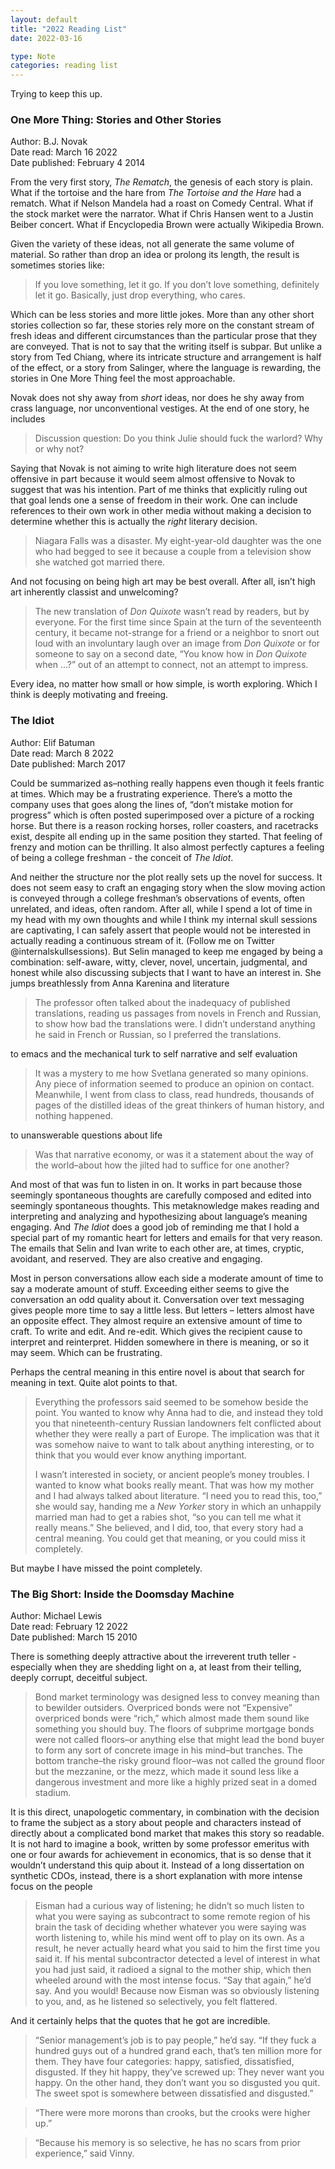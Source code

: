 ```yaml
---
layout: default
title: "2022 Reading List"
date: 2022-03-16

type: Note
categories: reading list
---
```


Trying to keep this up.

### One More Thing: Stories and Other Stories

Author: B.J. Novak  
Date read: March 16 2022  
Date published: February 4 2014

From the very first story, _The Rematch_, the genesis of each story is plain. What if the tortoise and the hare from _The Tortoise and the Hare_ had a rematch. What if Nelson Mandela had a roast on Comedy Central. What if the stock market were the narrator. What if Chris Hansen went to a Justin Beiber concert. What if Encyclopedia Brown were actually Wikipedia Brown.

Given the variety of these ideas, not all generate the same volume of material. So rather than drop an idea or prolong its length, the result is sometimes stories like:

> If you love something, let it go.
> If you don’t love something, definitely let it go.
> Basically, just drop everything, who cares.

Which can be less stories and more little jokes. More than any other short stories collection so far, these stories rely more on the constant stream of fresh ideas and different circumstances than the particular prose that they are conveyed. That is not to say that the writing itself is subpar. But unlike a story from Ted Chiang, where its intricate structure and arrangement is half of the effect, or a story from Salinger, where the language is rewarding, the stories in One More Thing feel the most approachable.

Novak does not shy away from _short_ ideas, nor does he shy away from crass language, nor unconventional vestiges. At the end of one story, he includes

> Discussion question:
> Do you think Julie should fuck the warlord? Why or why not?

Saying that Novak is not aiming to write high literature does not seem offensive in part because it would seem almost offensive to Novak to suggest that was his intention. Part of me thinks that explicitly ruling out that goal lends one a sense of freedom in their work. One can include references to their own work in other media without making a decision to determine whether this is actually the _right_ literary decision.

> Niagara Falls was a disaster. My eight-year-old daughter was the one who had begged to see it because a couple from a television show she watched got married there.

And not focusing on being high art may be best overall. After all, isn’t high art inherently classist and unwelcoming?

> The new translation of _Don Quixote_ wasn’t read by readers, but by everyone. For the first time since Spain at the turn of the seventeenth century, it became not-strange for a friend or a neighbor to snort out loud with an involuntary laugh over an image from _Don Quixote_ or for someone to say on a second date, “You know how in _Don Quixote_ when …?” out of an attempt to connect, not an attempt to impress.

Every idea, no matter how small or how simple, is worth exploring. Which I think is deeply motivating and freeing.

### The Idiot

Author: Elif Batuman  
Date read: March 8 2022  
Date published: March 2017

Could be summarized as–nothing really happens even though it feels frantic at times. Which may be a frustrating experience. There’s a motto the company uses that goes along the lines of, “don’t mistake motion for progress” which is often posted superimposed over a picture of a rocking horse. But there is a reason rocking horses, roller coasters, and racetracks exist, despite all ending up in the same position they started. That feeling of frenzy and motion can be thrilling. It also almost perfectly captures a feeling of being a college freshman - the conceit of _The Idiot_.

And neither the structure nor the plot really sets up the novel for success. It does not seem easy to craft an engaging story when the slow moving action is conveyed through a college freshman’s observations of events, often unrelated, and ideas, often random. After all, while I spend a lot of time in my head with my own thoughts and while I think my internal skull sessions are captivating, I can safely assert that people would not be interested in actually reading a continuous stream of it. (Follow me on Twitter @internalskullsessions). But Selin managed to keep me engaged by being a combination: self-aware, witty, clever, novel, uncertain, judgmental, and honest while also discussing subjects that I want to have an interest in. She jumps breathlessly from Anna Karenina and literature

> The professor often talked about the inadequacy of published translations, reading us passages from novels in French and Russian, to show how bad the translations were. I didn’t understand anything he said in French or Russian, so I preferred the translations.

to emacs and the mechanical turk to self narrative and self evaluation

> It was a mystery to me how Svetlana generated so many opinions. Any piece of information seemed to produce an opinion on contact. Meanwhile, I went from class to class, read hundreds, thousands of pages of the distilled ideas of the great thinkers of human history, and nothing happened.

to unanswerable questions about life

> Was that narrative economy, or was it a statement about the way of the world–about how the jilted had to suffice for one another?

And most of that was fun to listen in on. It works in part because those seemingly spontaneous thoughts are carefully composed and edited into seemingly spontaneous thoughts. This metaknowledge makes reading and interpreting and analyzing and hypothesizing about language’s meaning engaging. And _The Idiot_ does a good job of reminding me that I hold a special part of my romantic heart for letters and emails for that very reason. The emails that Selin and Ivan write to each other are, at times, cryptic, avoidant, and reserved. They are also creative and engaging.

Most in person conversations allow each side a moderate amount of time to say a moderate amount of stuff. Exceeding either seems to give the conversation an odd quality about it. Conversation over text messaging gives people more time to say a little less. But letters – letters almost have an opposite effect. They almost require an extensive amount of time to craft. To write and edit. And re-edit. Which gives the recipient cause to interpret and reinterpret. Hidden somewhere in there is meaning, or so it may seem. Which can be frustrating.

Perhaps the central meaning in this entire novel is about that search for meaning in text. Quite alot points to that.

> Everything the professors said seemed to be somehow beside the point. You wanted to know why Anna had to die, and instead they told you that nineteenth-century Russian landowners felt conflicted about whether they were really a part of Europe. The implication was that it was somehow naive to want to talk about anything interesting, or to think that you would ever know anything important.
>
> I wasn’t interested in society, or ancient people’s money troubles. I wanted to know what books really meant. That was how my mother and I had always talked about literature. “I need you to read this, too,” she would say, handing me a _New Yorker_ story in which an unhappily married man had to get a rabies shot, “so you can tell me what it really means.” She believed, and I did, too, that every story had a central meaning. You could get that meaning, or you could miss it completely.

But maybe I have missed the point completely.

### The Big Short: Inside the Doomsday Machine

Author: Michael Lewis  
Date read: February 12 2022  
Date published: March 15 2010

There is something deeply attractive about the irreverent truth teller - especially when they are shedding light on a, at least from their telling, deeply corrupt, deceitful subject.

> Bond market terminology was designed less to convey meaning than to bewilder outsiders. Overpriced bonds were not “Expensive” overpriced bonds were “rich,” which almost made them sound like something you should buy. The floors of subprime mortgage bonds were not called floors–or anything else that might lead the bond buyer to form any sort of concrete image in his mind–but tranches. The bottom tranche–the risky ground floor–was not called the ground floor but the mezzanine, or the mezz, which made it sound less like a dangerous investment and more like a highly prized seat in a domed stadium.

It is this direct, unapologetic commentary, in combination with the decision to frame the subject as a story about people and characters instead of directly about a complicated bond market that makes this story so readable. It is not hard to imagine a book, written by some professor emeritus with one or four awards for achievement in economics, that is so dense that it wouldn’t understand this quip about it. Instead of a long dissertation on synthetic CDOs, instead, there is a short explanation with more intense focus on the people

> Eisman had a curious way of listening; he didn’t so much listen to what you were saying as subcontract to some remote region of his brain the task of deciding whether whatever you were saying was worth listening to, while his mind went off to play on its own. As a result, he never actually heard what you said to him the first time you said it. If his mental subcontractor detected a level of interest in what you had just said, it radioed a signal to the mother ship, which then wheeled around with the most intense focus. “Say that again,” he’d say. And you would! Because now Eisman was so obviously listening to you, and, as he listened so selectively, you felt flattered.

And it certainly helps that the quotes that he got are incredible.

> “Senior management’s job is to pay people,” he’d say. “If they fuck a hundred guys out of a hundred grand each, that’s ten million more for them. They have four categories: happy, satisfied, dissatisfied, disgusted. If they hit happy, they’ve screwed up: They never want you happy. On the other hand, they don’t want you so disgusted you quit. The sweet spot is somewhere between dissatisfied and disgusted.”

> “There were more morons than crooks, but the crooks were higher up.”

> “Because his memory is so selective, he has no scars from prior experience,” said Vinny.
